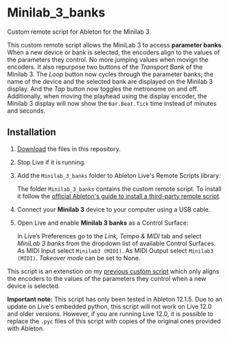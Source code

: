 # Minilab_3_banks
Custom remote script for Ableton for the Minilab 3.

This custom remote script allows the MiniLab 3 to access **parameter banks**. When a new device or bank is selected, the encoders align to the values of  the parameters they control. No more jumping values when movign the encoders. It also repurpose two buttons of the *Transport Bank* of the Minilab 3. The *Loop* button now cycles through the parameter banks; the name of the device and the selected bank are displayed on the Minilab 3 display. And the *Tap* button now toggles the metronome on and off. Additionally, when moving the playhead using the display encoder, the Minilab 3 display will now show the `Bar.Beat.Tick` time instead of minutes and seconds. 

Installation
------------

1. 	[Download](https://github.com/diegorad/Minilab_3_banks/archive/refs/heads/main.zip) the files in this repository.
1.	Stop Live if it is running.
1.	Add the `Minilab_3_banks` folder to Ableton Live's Remote Scripts library:

	The folder `Minilab_3_banks` contains the custom remote script. To install it follow the [official Ableton's guide to install a third-party remote script](https://help.ableton.com/hc/en-us/articles/209072009-Installing-third-party-remote-scripts).
1. 	Connect your **Minilab 3** device to your computer using a USB cable.
1.	Open Live and enable **Minilab 3 banks** as a Control Surface:

	In Live’s Preferences go to the *Link, Tempo & MIDI* tab and select *MiniLab 3 banks* from the dropdown list of available Control Surfaces. As MIDI Input select `Minilab3 (MIDI)`. As MIDI Output select `Minilab3 (MIDI)`. *Takeover mode* can be set to None.

This script is an extenstion on my [previous custom script](https://github.com/diegorad/MiniLab_3_Notify) which only aligns the encoders to the values of the parameters they control when a new device is selected.

**Important note:**
This script has only been tested in Ableton 12.1.5. Due to an update on Live's embedded python, this script will not work on Live 12.0 and older versions. However, if you are running Live 12.0, it is possible to replace the `.pyc` files of this script with copies of the original ones provided with Ableton.
